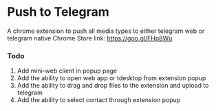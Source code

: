 # Push to Telegram
A chrome extension to push all media types to either telegram web or telegram native
Chrome Store link: https://goo.gl/FHp8Wu

### Todo
1. Add mini-web client in popup page
2. Add the ability to open web app or tdesktop from extension popup
3. Add the ability to drag and drop files to the extension and upload to telegram
4. Add the ability to select contact through extension popup
